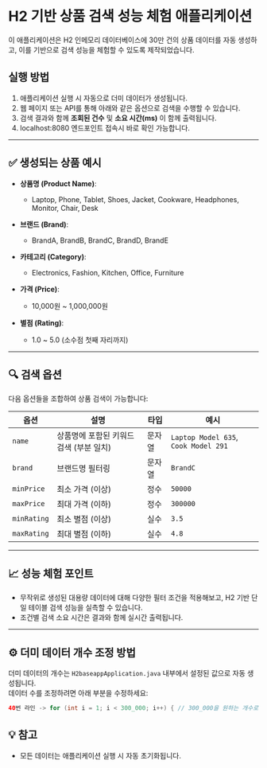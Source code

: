 # H2 기반 상품 검색 성능 체험 애플리케이션

이 애플리케이션은 H2 인메모리 데이터베이스에 30만 건의 상품 데이터를 자동 생성하고, 이를 기반으로 검색 성능을 체험할 수 있도록 제작되었습니다.

## 실행 방법

1. 애플리케이션 실행 시 자동으로 더미 데이터가 생성됩니다.  
2. 웹 페이지 또는 API를 통해 아래와 같은 옵션으로 검색을 수행할 수 있습니다.  
3. 검색 결과와 함께 **조회된 건수** 및 **소요 시간(ms)** 이 함께 출력됩니다.
4. localhost:8080 엔드포인트 접속시 바로 확인 가능합니다.
---

## ✅ 생성되는 상품 예시

- **상품명 (Product Name)**:
  - Laptop, Phone, Tablet, Shoes, Jacket, Cookware, Headphones, Monitor, Chair, Desk

- **브랜드 (Brand)**:
  - BrandA, BrandB, BrandC, BrandD, BrandE

- **카테고리 (Category)**:
  - Electronics, Fashion, Kitchen, Office, Furniture

- **가격 (Price)**:
  - 10,000원 ~ 1,000,000원

- **별점 (Rating)**:
  - 1.0 ~ 5.0 (소수점 첫째 자리까지)

---

## 🔍 검색 옵션

다음 옵션들을 조합하여 상품 검색이 가능합니다:

| 옵션         | 설명                                                   | 타입       | 예시                          |
|--------------|--------------------------------------------------------|------------|-------------------------------|
| `name`       | 상품명에 포함된 키워드 검색 (부분 일치)               | 문자열     | `Laptop Model 635`, `Cook Model 291`             |
| `brand`      | 브랜드명 필터링                                        | 문자열     | `BrandC`                     |
| `minPrice`   | 최소 가격 (이상)                                       | 정수       | `50000`                      |
| `maxPrice`   | 최대 가격 (이하)                                       | 정수       | `300000`                     |
| `minRating`  | 최소 별점 (이상)                                       | 실수       | `3.5`                        |
| `maxRating`  | 최대 별점 (이하)                                       | 실수       | `4.8`                        |

---

## 📈 성능 체험 포인트

- 무작위로 생성된 대용량 데이터에 대해 다양한 필터 조건을 적용해보고, H2 기반 단일 테이블 검색 성능을 실측할 수 있습니다.
- 조건별 검색 소요 시간은 결과와 함께 실시간 출력됩니다.

---

## ⚙️ 더미 데이터 개수 조정 방법

더미 데이터의 개수는 `H2baseappApplication.java` 내부에서 설정된 값으로 자동 생성됩니다.  
데이터 수를 조정하려면 아래 부분을 수정하세요:

```java
40번 라인 -> for (int i = 1; i < 300_000; i++) { // 300_000을 원하는 개수로 고치세요
```

## 💡 참고

- 모든 데이터는 애플리케이션 실행 시 자동 초기화됩니다.
